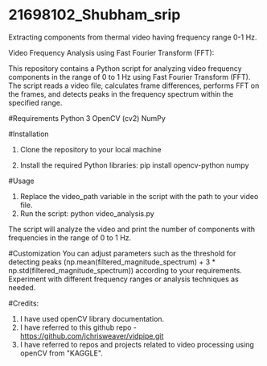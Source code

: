 # 21698102_Shubham_srip
Extracting components from thermal video having frequency range 0-1 Hz.


Video Frequency Analysis using Fast Fourier Transform (FFT):

This repository contains a Python script for analyzing video frequency components in the range of 0 to 1 Hz using Fast Fourier Transform (FFT). The script reads a video file, calculates frame differences, performs FFT on the frames, and detects peaks in the frequency spectrum within the specified range.

#Requirements
Python 3
OpenCV (cv2)
NumPy

#Installation
1) Clone the repository to your local machine

2) Install the required Python libraries:
pip install opencv-python numpy

#Usage
1) Replace the video_path variable in the script with the path to your video file.
2) Run the script:
 python video_analysis.py

The script will analyze the video and print the number of components with frequencies in the range of 0 to 1 Hz.

#Customization
You can adjust parameters such as the threshold for detecting peaks (np.mean(filtered_magnitude_spectrum) + 3 * np.std(filtered_magnitude_spectrum)) according to your requirements.
Experiment with different frequency ranges or analysis techniques as needed.

#Credits:
1) I have used openCV library documentation.
2) I have referred to this github repo - https://github.com/jchrisweaver/vidpipe.git
3) I have referred to repos and projects related to video processing using openCV from "KAGGLE".
